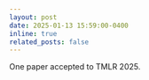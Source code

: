 ```yaml
---
layout: post
date: 2025-01-13 15:59:00-0400
inline: true
related_posts: false
---
```


One paper accepted to TMLR 2025.
